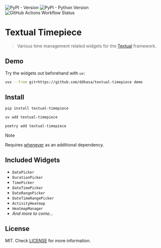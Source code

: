 ![PyPI - Version](https://img.shields.io/pypi/v/textual-timepiece)
![PyPI - Python Version](https://img.shields.io/pypi/pyversions/textual-timepiece?link=https%3A%2F%2Fpypi.org%2Fproject%2Ftextual-timepiece%2F)
![GitHub Actions Workflow Status](https://img.shields.io/github/actions/workflow/status/ddkasa/textual-timepiece/ci.yaml?link=https%3A%2F%2Fgithub.com%2Fddkasa%2Ftextual-timepiece%2Factions%2Fworkflows%2Fci.yaml)

# Textual Timepiece

> Various time management related widgets for the [Textual](https://github.com/Textualize/textual) framework.

## Demo

Try the widgets out beforehand with `uv`:

```sh
uvx --from git+https://github.com/ddkasa/textual-timepiece demo
```

## Install

```sh
pip install textual-timepiece
```

```sh
uv add textual-timepiece
```

```sh
poetry add textual-timepiece
```

> [!NOTE]
> Requires [whenever](https://github.com/ariebovenberg/whenever) as an additional dependency.

## Included Widgets

- `DatePicker`
- `DurationPicker`
- `TimePicker`
- `DateTimePicker`
- `DateRangePicker`
- `DateTimeRangePicker`
- `ActivityHeatmap`
- `HeatmapManager`
- _And more to come..._

## License

MIT. Check [LICENSE](LICENSE.md) for more information.
